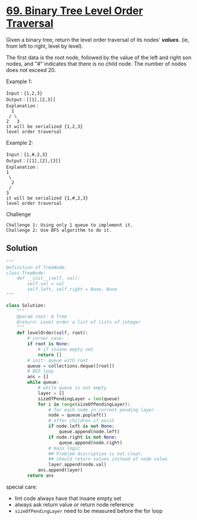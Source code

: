 # [69. Binary Tree Level Order Traversal](https://www.lintcode.com/problem/binary-tree-level-order-traversal/description)
Given a binary tree, return the level order traversal of its nodes' ***values***. (ie, from left to right, level by level).

The first data is the root node, followed by the value of the left and right son nodes, and "#" indicates that there is no child node.
The number of nodes does not exceed 20.

Example 1:
```
Input：{1,2,3}
Output：[[1],[2,3]]
Explanation：
  1
 / \
2   3
it will be serialized {1,2,3}
level order traversal
```
Example 2:
```
Input：{1,#,2,3}
Output：[[1],[2],[3]]
Explanation：
1
 \
  2
 /
3
it will be serialized {1,#,2,3}
level order traversal
```
Challenge
```
Challenge 1: Using only 1 queue to implement it.
Challenge 2: Use BFS algorithm to do it.
```
## Solution
```python
"""
Definition of TreeNode:
class TreeNode:
    def __init__(self, val):
        self.val = val
        self.left, self.right = None, None
"""

class Solution:
    """
    @param root: A Tree
    @return: Level order a list of lists of integer
    """
    def levelOrder(self, root):
        # corner case:
        if root is None:
            # if insane empty set
            return []
        # init: queue with root
        queue = collections.deque([root])
        # BSF loop
        ans = []
        while queue:
            # while queue is not empty
            layer = []
            sizeOfPendingLayer = len(queue)
            for i in range(sizeOfPendingLayer):
                # for each node in current pending layer
                node = queue.popleft()
                # offer children if exist
                if node.left is not None:
                    queue.append(node.left)
                if node.right is not None:
                    queue.append(node.right)
                # main logic
                ## Problem discription is not clear,
                ## should return values instead of node value
                layer.append(node.val)
            ans.append(layer)
        return ans
```

special care:
- lint code always have that insane empty set
- always ask return value or return node reference
- ```sizeOfPendingLayer``` need to be measured before the for loop
